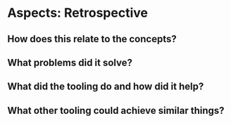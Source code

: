 # Aspects: Retrospective

## How does this relate to the concepts?

## What problems did it solve?

## What did the tooling do and how did it help?

## What other tooling could achieve similar things?

